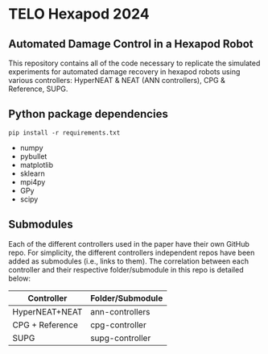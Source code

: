 # TELO Hexapod 2024
## Automated Damage Control in a Hexapod Robot

This repository contains all of the code necessary to replicate the simulated experiments for automated damage recovery in hexapod robots using various controllers: HyperNEAT & NEAT (ANN controllers), CPG & Reference, SUPG.


## Python package dependencies
```shell
pip install -r requirements.txt
```
* numpy
* pybullet
* matplotlib
* sklearn
* mpi4py
* GPy
* scipy

## Submodules
Each of the different controllers used in the paper have their own GitHub repo. For simplicity, the different controllers independent repos have been added as submodules (i.e., links to them). The correlation between each controller and their respective folder/submodule in this repo is detailed below:


| Controller      | Folder/Submodule |
|-----------------|------------------|
| HyperNEAT+NEAT  | ann-controllers  |
| CPG + Reference | cpg-controller   |
| SUPG            | supg-controller  |
 
